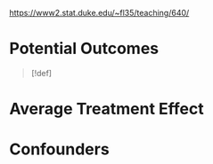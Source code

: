 https://www2.stat.duke.edu/~fl35/teaching/640/
# Potential Outcomes
> [!def]
> 





# Average Treatment Effect



# Confounders













